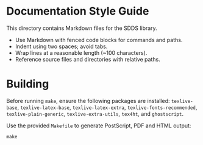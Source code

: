 # Documentation Style Guide

This directory contains Markdown files for the SDDS library.

- Use Markdown with fenced code blocks for commands and paths.
- Indent using two spaces; avoid tabs.
- Wrap lines at a reasonable length (~100 characters).
- Reference source files and directories with relative paths.


# Building
Before running `make`, ensure the following packages are installed:
`texlive-base`, `texlive-latex-base`, `texlive-latex-extra`,
`texlive-fonts-recommended`, `texlive-plain-generic`,
`texlive-extra-utils`, `tex4ht`, and `ghostscript`.

 Use the provided `Makefile` to generate PostScript, PDF and HTML output:

 ```
 make
 ```
